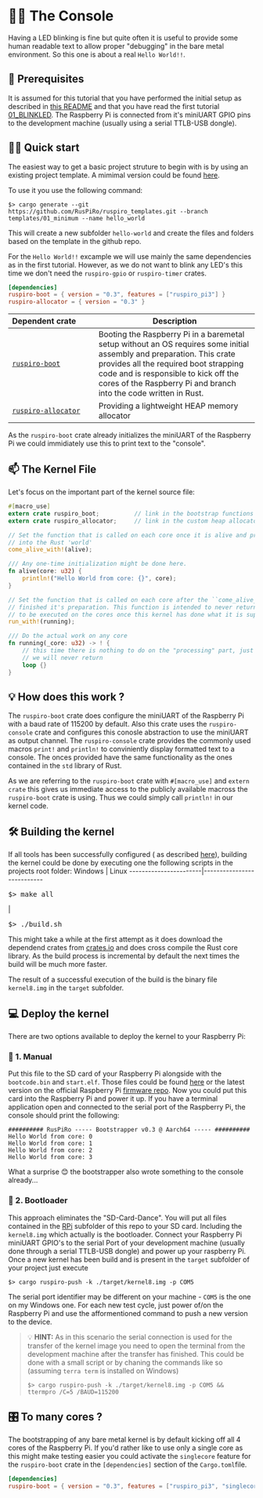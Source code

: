# :man_teacher: The Console
Having a LED blinking is fine but quite often it is useful to provide some human readable text to
allow proper "debugging" in the bare metal environment. So this one is about a real ``Hello World!!``.

## :ticket: Prerequisites
It is assumed for this tutorial that you have performed the initial setup as described in
[this README](../README.md) and that you have read the first tutorial [01_BLINKLED](../01_BLINKLED/README.md).
The Raspberry Pi is connected from it's miniUART GPIO pins to the development machine (usually using
a serial TTLB-USB dongle).

## :running_woman: Quick start
The easiest way to get a basic project struture to begin with is by using an existing project
template. A mimimal version could be found [here](https://github.com/RusPiRo/ruspiro_templates/tree/templates/01_minimal).

To use it you use the following command:
```
$> cargo generate --git https://github.com/RusPiRo/ruspiro_templates.git --branch templates/01_minimum --name hello_world
```

This will create a new subfolder `hello-world` and create the files and folders based on the template
in the github repo.

For the ``Hello World!!`` excample we will use mainly the same dependencies as in the first tutorial.
However, as we do not want to blink any LED's this time we don't need the `ruspiro-gpio` or
`ruspiro-timer` crates.
```toml
[dependencies]
ruspiro-boot = { version = "0.3", features = ["ruspiro_pi3"] }
ruspiro-allocator = { version = "0.3" }
```

| Dependent&nbsp;crate&nbsp;&nbsp;&nbsp;&nbsp;&nbsp;&nbsp;&nbsp;| Description |
|------------------|-------------|
| [``ruspiro-boot``](https://crates.io/crates/ruspiro-boot) | Booting the Raspberry Pi in a baremetal setup without an OS requires some initial assembly and preparation. This crate provides all the required boot strapping code and is responsible to kick off the cores of the Raspberry Pi and branch into the code written in Rust. |
| [``ruspiro-allocator``](https://crates.io/crates/ruspiro-allocator) | Providing a lightweight HEAP memory allocator |

As the ``ruspiro-boot`` crate already initializes the miniUART of the Raspberry  Pi we could immidiately
use this to print text to the "console". 

## :mailbox: The Kernel File

Let's focus on the important part of the kernel source file:
```rust
#[macro_use]
extern crate ruspiro_boot;          // link in the bootstrap functions
extern crate ruspiro_allocator;     // link in the custom heap allocator

// Set the function that is called on each core once it is alive and prepared to branch
// into the Rust 'world'
come_alive_with!(alive);

/// Any one-time initialization might be done here.
fn alive(core: u32) {
    println!("Hello World from core: {}", core);
}

// Set the function that is called on each core after the ``come_alive_with`` function has
// finished it's preparation. This function is intended to never return as there is nothing
// to be executed on the cores once this kernel has done what it is supposed to
run_with!(running);

/// Do the actual work on any core
fn running(_core: u32) -> ! {
    // this time there is nothing to do on the "processing" part, just ensure
    // we will never return
    loop {}
}
```

## :bulb: How does this work ?
The ``ruspiro-boot`` crate does configure the miniUART of the Raspberry Pi with a baud rate of
115200 by default. Also this crate uses the ``ruspiro-console`` crate and configures this conosle
abstraction to use the miniUART as output channel. The ``ruspiro-console`` crate provides the 
commonly used macros ``print!`` and ``println!`` to conviniently display formatted text to a console.
The onces provided have the same functionality as the ones contained in the ``std`` library of Rust.

As we are referring to the ``ruspiro-boot`` crate with ``#[macro_use]`` and ``extern crate`` this gives
us immediate access to the publicly available macross the ``ruspiro-boot`` crate is using. Thus we
could simply call ``println!`` in our kernel code.

## :hammer_and_wrench: Building the kernel

If all tools has been successfully configured ( as described [here](../README.md)), building the
kernel could be done by executing one the following scripts in the projects root folder:
Windows                | Linux
-----------------------|---------------------------
<pre>$> make all</pre> | <pre>$> ./build.sh</pre>

This might take a while at the first attempt as it does download the dependend crates from
[crates.io](https://crates.io) and does cross compile the Rust core library. As the build process is
incremental by default the next times the build will be much more faster.

The result of a successful execution of the build is the binary file ``kernel8.img`` in the ``target``
subfolder.

## :computer: Deploy the kernel
There are two options available to deploy the kernel to your Raspberry Pi:
### :floppy_disk: 1. Manual
Put this file to the SD card of your Raspberry Pi alongside
with the ``bootcode.bin`` and ``start.elf``. Those files could be found [here](../RPi) or the latest
version on the official Raspberry Pi [firmware repo](https://github.com/raspberrypi/firmware/tree/master/boot).
Now you could put this card into the Raspberry Pi and power it up.
If you have a terminal application open and connected to the serial port of the Raspberry Pi, the
console should print the following:
```
########## RusPiRo ----- Bootstrapper v0.3 @ Aarch64 ----- ##########
Hello World from core: 0
Hello World from core: 1
Hello World from core: 2
Hello World from core: 3
```

What a surprise :blush: the bootstrapper also wrote something to the console already...

### :fax: 2. Bootloader
This approach eliminates the "SD-Card-Dance". You will put all files contained in the [RPi](../RPi)
subfolder of this repo to your SD card. Including the ``kernel8.img`` which actually is the bootloader.
Connect your Raspberry Pi miniUART GPIO's to the serial Port of your development machine (usually done
through a serial TTLB-USB dongle) and power up your raspberry Pi.
Once a new kernel has been build and is present in the ``target`` subfolder of your project just execute
```
$> cargo ruspiro-push -k ./target/kernel8.img -p COM5
```
The serial port identifier may be different on your machine - ``COM5`` is the one on my Windows one.
For each new test cycle, just power of/on the Raspberry Pi and use the afformentioned command to push
a new version to the device.

> :bulb: **HINT:** As in this scenario the serial connection is used for the transfer of the kernel
> image you need to open the terminal from the development machine after the transfer has finished.
> This could be done with a small script or by chaning the commands like so (assuming ``terra term``
> is installed on Windows)
> ```
> $> cargo ruspiro-push -k ./target/kernel8.img -p COM5 && ttermpro /C=5 /BAUD=115200
> ```

## :control_knobs: To many cores ?
The bootstrapping of any bare metal kernel is by default kicking off all 4 cores of the Raspberry Pi.
If you'd rather like to use only a single core as this might make testing easier you could activate
the `singlecore` feature for the `ruspiro-boot` crate in the `[dependencies]` section of the
`Cargo.toml`file.
```toml
[dependencies]
ruspiro-boot = { version = "0.3", features = ["ruspiro_pi3", "singlecore"] }
```